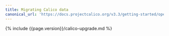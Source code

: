 ```yaml
---
title: Migrating Calico data
canonical_url: 'https://docs.projectcalico.org/v3.3/getting-started/openstack/upgrade/migrate'
---
```


{% include {{page.version}}/calico-upgrade.md %}
